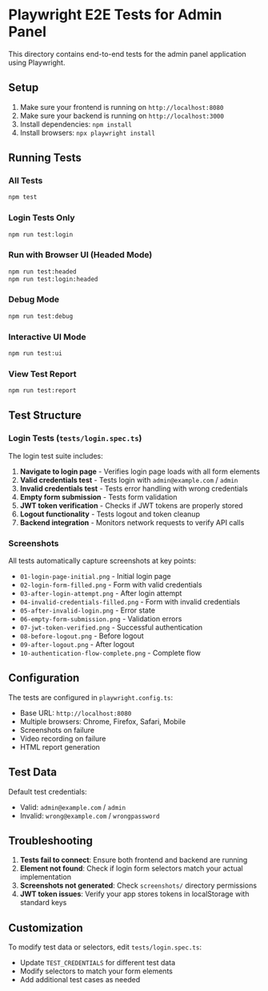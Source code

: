 # Playwright E2E Tests for Admin Panel

This directory contains end-to-end tests for the admin panel application using Playwright.

## Setup

1. Make sure your frontend is running on `http://localhost:8080`
2. Make sure your backend is running on `http://localhost:3000`
3. Install dependencies: `npm install`
4. Install browsers: `npx playwright install`

## Running Tests

### All Tests
```bash
npm test
```

### Login Tests Only
```bash
npm run test:login
```

### Run with Browser UI (Headed Mode)
```bash
npm run test:headed
npm run test:login:headed
```

### Debug Mode
```bash
npm run test:debug
```

### Interactive UI Mode
```bash
npm run test:ui
```

### View Test Report
```bash
npm run test:report
```

## Test Structure

### Login Tests (`tests/login.spec.ts`)

The login test suite includes:

1. **Navigate to login page** - Verifies login page loads with all form elements
2. **Valid credentials test** - Tests login with `admin@example.com` / `admin`
3. **Invalid credentials test** - Tests error handling with wrong credentials
4. **Empty form submission** - Tests form validation
5. **JWT token verification** - Checks if JWT tokens are properly stored
6. **Logout functionality** - Tests logout and token cleanup
7. **Backend integration** - Monitors network requests to verify API calls

### Screenshots

All tests automatically capture screenshots at key points:
- `01-login-page-initial.png` - Initial login page
- `02-login-form-filled.png` - Form with valid credentials
- `03-after-login-attempt.png` - After login attempt
- `04-invalid-credentials-filled.png` - Form with invalid credentials
- `05-after-invalid-login.png` - Error state
- `06-empty-form-submission.png` - Validation errors
- `07-jwt-token-verified.png` - Successful authentication
- `08-before-logout.png` - Before logout
- `09-after-logout.png` - After logout
- `10-authentication-flow-complete.png` - Complete flow

## Configuration

The tests are configured in `playwright.config.ts`:
- Base URL: `http://localhost:8080`
- Multiple browsers: Chrome, Firefox, Safari, Mobile
- Screenshots on failure
- Video recording on failure
- HTML report generation

## Test Data

Default test credentials:
- Valid: `admin@example.com` / `admin`
- Invalid: `wrong@example.com` / `wrongpassword`

## Troubleshooting

1. **Tests fail to connect**: Ensure both frontend and backend are running
2. **Element not found**: Check if login form selectors match your actual implementation
3. **Screenshots not generated**: Check `screenshots/` directory permissions
4. **JWT token issues**: Verify your app stores tokens in localStorage with standard keys

## Customization

To modify test data or selectors, edit `tests/login.spec.ts`:
- Update `TEST_CREDENTIALS` for different test data
- Modify selectors to match your form elements
- Add additional test cases as needed
